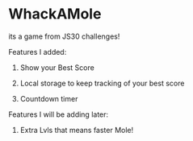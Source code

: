 # WhackAMole

its a game from JS30 challenges!

Features I added:

1) Show your Best Score

2) Local storage to keep tracking of your best score

3) Countdown timer

Features I will be adding later:

1) Extra Lvls that means faster Mole!



